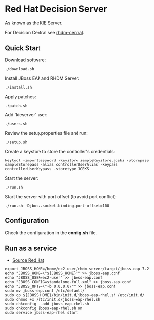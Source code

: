 # Red Hat Decision Server

As known as the KIE Server.

For Decision Central see [rhdm-central](../rhdm-central).

## Quick Start

Download software:
```
./download.sh
```

 Install JBoss EAP and RHDM Server:
 ```
 ./install.sh
 ```

Apply patches:
```
./patch.sh
```

 Add 'kieserver' user:
 ```
 ./users.sh
 ```

Review the setup.properties file and run:
```
./setup.sh
```

Create a keystore to store the controller's credentials:
```
keytool -importpassword -keystore sampleKeystore.jceks -storepass sampleStorepass -alias controllerUserAlias -keypass controllerUserKeypass -storetype JCEKS
```

Start the server:
```
./run.sh
```

Start the server with port offset (to avoid port conflict):
```
./run.sh -Djboss.socket.binding.port-offset=100
```

## Configuration

Check the configuration in the **config.sh** file.

## Run as a service

* [Source Red Hat](https://access.redhat.com/documentation/en-us/red_hat_jboss_enterprise_application_platform/7.2/html/installation_guide/configuring_jboss_eap_to_run_as_a_service)

```
export JBOSS_HOME=/home/ec2-user/rhdm-server/target/jboss-eap-7.2
echo "JBOSS_HOME=\"${JBOSS_HOME}"" >> jboss-eap.conf
echo "JBOSS_USER=ec2-user" >> jboss-eap.conf
echo "JBOSS_CONFIG=standalone-full.xml" >> jboss-eap.conf
echo "JBOSS_OPTS=\"-b 0.0.0.0\"" >> jboss-eap.conf
sudo mv jboss-eap.conf /etc/default/
sudo cp ${JBOSS_HOME}/bin/init.d/jboss-eap-rhel.sh /etc/init.d/
sudo chmod +x /etc/init.d/jboss-eap-rhel.sh
sudo chkconfig --add jboss-eap-rhel.sh
sudo chkconfig jboss-eap-rhel.sh on
sudo service jboss-eap-rhel start
```
